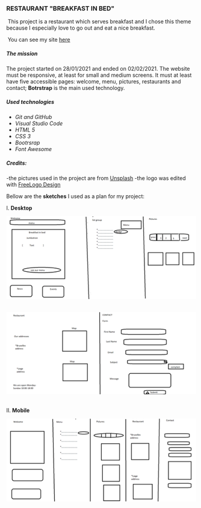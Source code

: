 ### RESTAURANT "BREAKFAST IN BED"

​	This project is a restaurant which serves breakfast and I chose this theme because I especially love to go out and eat a nice breakfast.

​	You can see my site [here](https://adriana-lazurca.github.io/restaurant-css-framework/home) 

##### The mission
The project started on 28/01/2021 and ended on 02/02/2021.
The website must be responsive, at least for small and medium screens. It must at least have five accessible pages: welcome, menu, pictures, restaurants and contact; __Botrstrap__ is the main used technology.

##### Used technologies
* *Git and GitHub*
* *Visual Studio Code*
* *HTML 5*
* *CSS 3*
* *Bootrsrap*
* *Font Awesome*

##### Credits:
-the pictures used in the project are from [Unsplash](https://unsplash.com/) 
-the logo was edited with [FreeLogo Design](https://www.freelogodesign.org/) 

Bellow are the __sketches__ I used as a plan for my project:


I. **Desktop**
&nbsp;

![desk](pagdesk.png)
&nbsp;

![desk](pagdesk1.png)
&nbsp;


II. **Mobile**
&nbsp;

![mob](pagmobile.png)
&nbsp;


 

 